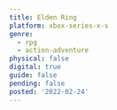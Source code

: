 ```yaml
---
title: Elden Ring
platform: xbox-series-x-s
genre:
  - rpg
  - action-adventure
physical: false
digital: true
guide: false
pending: false
posted: '2022-02-24'
---
```

